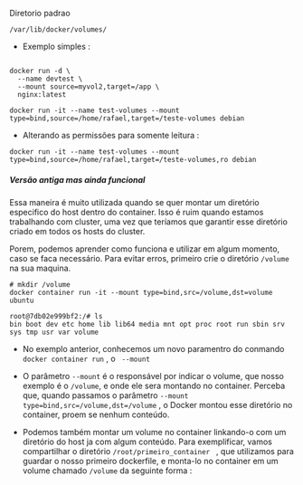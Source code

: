 Diretorio padrao

``` /var/lib/docker/volumes/ ```  

* Exemplo simples : 

```

docker run -d \
  --name devtest \
  --mount source=myvol2,target=/app \
  nginx:latest

```

``` docker run -it --name test-volumes --mount type=bind,source=/home/rafael,target=/teste-volumes debian ```

* Alterando as permissões para somente leitura :

``` docker run -it --name test-volumes --mount type=bind,source=/home/rafael,target=/teste-volumes,ro debian ```    

##### Versão antiga mas ainda funcional

Essa maneira é muito utilizada quando se quer montar um diretório especifico do host dentro do container. Isso é ruim quando estamos trabalhando com cluster, uma vez que teríamos que garantir esse diretório criado em todos os hosts do cluster.

Porem, podemos aprender como funciona e utilizar em algum momento, caso se faca necessário. Para evitar erros, primeiro crie o diretório ```/volume ``` na sua maquina.

``` # mkdir /volume ``` <br>
``` docker container run -it --mount type=bind,src=/volume,dst=volume ubuntu ``` <br>

``` 
root@7db02e999bf2:/# ls
bin boot dev etc home lib lib64 media mnt opt proc root run sbin srv sys tmp usr var volume 

```

* No exemplo anterior, conhecemos um novo paramentro do conmando ``` docker container run ``` ,  o ``` --mount```

* O parâmetro ```--mount``` é o responsável por indicar o volume, que nosso exemplo é o ``` /volume ```, e onde ele sera montando no container. Perceba que, quando passamos o parâmetro ```--mount type=bind,src=/volume,dst=/volume```  , o Docker montou esse diretório no container, proem se nenhum conteúdo.

* Podemos também montar um volume no container linkando-o com um diretório do host ja com algum conteúdo. Para exemplificar, vamos compartilhar o diretório ```/root/primeiro_container ``` , que utilizamos para guardar o nosso primeiro dockerfile, e monta-lo no container em um volume chamado ``` /volume ``` da seguinte forma : 